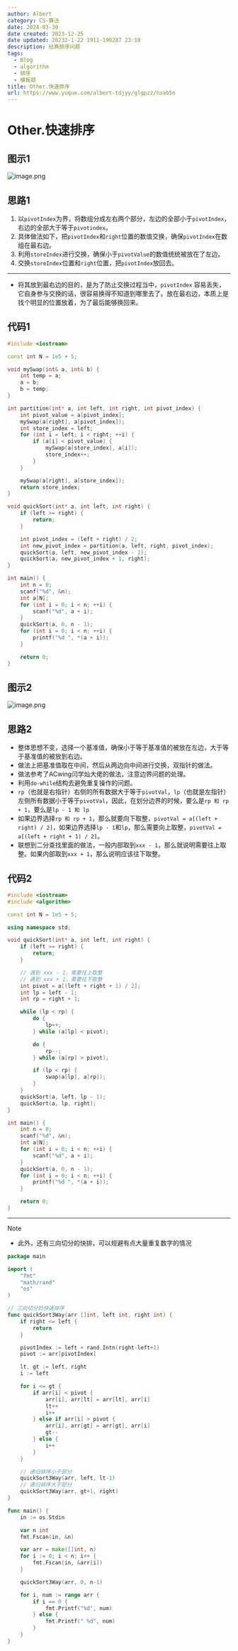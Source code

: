 ```yaml
---
author: Albert
category: CS-算法
date: 2024-03-30
date created: 2023-12-25
date updated: 20232-1-22 1911-190287 23:10
description: 经典排序问题
tags:
  - Blog
  - algorithm
  - 排序
  - 模板题
title: Other.快速排序
url: https://www.yuque.com/albert-tdjyy/glgpzz/hsab5n
---
```


# Other.快速排序

## 图示1

![image.png](http://img-blog-01.oss-cn-shanghai.aliyuncs.com/img/2022-11-27-192952.png)

## 思路1

1. 以`pivotIndex`为界，将数组分成左右两个部分，左边的全部小于`pivotIndex`，右边的全部大于等于`pivotindex`。
2. 具体做法如下，把`pivotIndex`和`right`位置的数值交换，确保`pivotIndex`在数组在最右边。
3. 利用`storeIndex`进行交换，确保小于`pivotValue`的数值统统被放在了左边。
4. 交换`storeIndex`位置和`right`位置，把`pivotIndex`放回去。

---

- 将其放到最右边的目的，是为了防止交换过程当中，`pivotIndex` 容易丢失，它自身参与交换的话，很容易换得不知道到哪里去了。放在最右边，本质上是找个明显的位置放着，为了最后能够换回来。

## 代码1

```cpp
#include <iostream>

const int N = 1e5 + 5;

void mySwap(int& a, int& b) {
    int temp = a;
    a = b;
    b = temp;
}

int partition(int* a, int left, int right, int pivot_index) {
    int pivot_value = a[pivot_index];
    mySwap(a[right], a[pivot_index]);
    int store_index = left;
    for (int i = left; i < right; ++i) {
        if (a[i] < pivot_value) {
            mySwap(a[store_index], a[i]);
            store_index++;
        }
    }

    mySwap(a[right], a[store_index]);
    return store_index;
}

void quickSort(int* a, int left, int right) {
    if (left >= right) {
        return;
    }

    int pivot_index = (left + right) / 2;
    int new_pivot_index = partition(a, left, right, pivot_index);
    quickSort(a, left, new_pivot_index - 1);
    quickSort(a, new_pivot_index + 1, right);
}

int main() {
    int n = 0;
    scanf("%d", &n);
    int a[N];
    for (int i = 0; i < n; ++i) {
        scanf("%d", a + i);
    }
    quickSort(a, 0, n - 1);
    for (int i = 0; i < n; ++i) {
        printf("%d ", *(a + i));
    }

    return 0;
}
```

## 图示2

![image.png](http://img-blog-01.oss-cn-shanghai.aliyuncs.com/img/2022-11-27-192953.png)

## 思路2

- 整体思想不变，选择一个基准值，确保小于等于基准值的被放在左边，大于等于基准值的被放到右边。
- 做法上把基准值取在中间，然后从两边向中间进行交换，双指针的做法。
- 做法参考了ACwing闫学灿大佬的做法，注意边界问题的处理。
- 利用`do-while`结构去避免重复操作的问题。
- `rp`（也就是右指针）右侧的所有数据大于等于`pivotVal`，`lp`（也就是左指针）左侧所有数据小于等于`pivotVal`，因此，在划分边界的时候，要么是`rp 和 rp + 1`，要么是`lp - 1 和 lp`
- 如果边界选择`rp 和 rp + 1`，那么就要向下取整，`pivotVal = a[(left + right) / 2]`，如果边界选择`lp - 1`和`lp`，那么需要向上取整，`pivotVal = a[(left + right + 1) / 2]`。
- 联想到二分查找里面的做法，一般内部取到`xxx - 1`，那么就说明需要往上取整。如果内部取到`xxx + 1`，那么说明应该往下取整。

## 代码2

```cpp
#include <iostream>
#include <algorithm>

const int N = 1e5 + 5;

using namespace std;

void quickSort(int* a, int left, int right) {
    if (left >= right) {
        return;
    }

    // 遇到 xxx - 1，需要往上取整
    // 遇到 xxx + 1，需要往下取整
    int pivot = a[(left + right + 1) / 2];
    int lp = left - 1;
    int rp = right + 1;

    while (lp < rp) {
        do {
            lp++;
        } while (a[lp] < pivot);

        do {
            rp--;
        } while (a[rp] > pivot);

        if (lp < rp) {
            swap(a[lp], a[rp]);
        }
    }
    quickSort(a, left, lp - 1);
    quickSort(a, lp, right);
}

int main() {
    int n = 0;
    scanf("%d", &n);
    int a[N];
    for (int i = 0; i < n; ++i) {
        scanf("%d", a + i);
    }
    quickSort(a, 0, n - 1);
    for (int i = 0; i < n; ++i) {
        printf("%d ", *(a + i));
    }

    return 0;
}
```

---

> [!note]
> - 此外，还有三向切分的快排，可以规避有点大量重复数字的情况

```go
package main

import (
	"fmt"
	"math/rand"
	"os"
)

// 三向切分的快速排序
func quickSort3Way(arr []int, left int, right int) {
	if right <= left {
		return
	}

	pivotIndex := left + rand.Intn(right-left+1)
	pivot := arr[pivotIndex]

	lt, gt := left, right
	i := left

	for i <= gt {
		if arr[i] < pivot {
			arr[i], arr[lt] = arr[lt], arr[i]
			lt++
			i++
		} else if arr[i] > pivot {
			arr[i], arr[gt] = arr[gt], arr[i]
			gt--
		} else {
			i++
		}
	}

	// 递归排序小于部分
	quickSort3Way(arr, left, lt-1)
	// 递归排序大于部分
	quickSort3Way(arr, gt+1, right)
}

func main() {
	in := os.Stdin

	var n int
	fmt.Fscan(in, &n)

	var arr = make([]int, n)
	for i := 0; i < n; i++ {
		fmt.Fscan(in, &arr[i])
	}

	quickSort3Way(arr, 0, n-1)

	for i, num := range arr {
		if i == 0 {
			fmt.Printf("%d", num)
		} else {
			fmt.Printf(" %d", num)
		}
	}
}

```